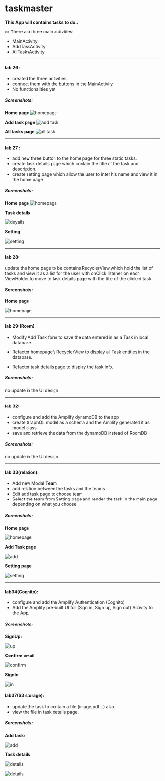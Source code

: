 # taskmaster

**This App will contains tasks to do..** 

`>>` There ara three main activities:

* MainActivity
* AddTaskActivity
* AllTasksActivity

---

#### lab 26 :
* created the three activities.
* connect them with the buttons in the MainActivity
* No functionalities yet

##### Screenshots:

**Home page**
![homepage](screenshots/homepage.png)

**Add task page**
![add task](screenshots/addTask.png)

**All tasks page**
![all task](screenshots/allTasks.png)

----

#### lab 27 :

* add new three button to the home page for three static tasks.
* create task details page which contain the title of the task and description.
* create setting page which allow the user to inter his name and view it in the home page

##### Screenshots:

**Home page**
![homepage](screenshots/homepage2.png)

**Task details**

![deyails](screenshots/taskdetails.png)

**Setting**

![setting](screenshots/setting.png)

------


#### lab 28:

update the home page to be contains RecyclerView which hold the list of tasks and view it as a list for the user with  onClick listener on each ViewHolder to move to task details page with the title of the clicked task

#### Screenshots:

**Home page**

![homepage](screenshots/homepage3.png)

---

#### lab 29:(Room)

* Modify Add Task form to save the data entered in as a Task in local database.

* Refactor homepage’s RecyclerView to display all Task entities in the database.
* Refactor task details page to display the task info.

##### Screenshots:

no update in the UI design  


---

#### lab 32:

* configure and add the Amplify dynamoDB to the app
* create GraphQL model as a schema and the Amplify generated it as model class.
* save and retrieve the data from the dynamoDB instead of RoomDB


##### Screenshots:

no update in the UI design

---


#### lab 33(relation):

* Add new Modal **Team**
* add relation between the tasks and the teams
* Edit add task page to choose team
* Select the team from Setting page and render the task in the main page depending on what you choose


##### Screenshots:


**Home page**

![homepage](screenshots/home33.png)

**Add Task page**

![add](screenshots/add33.png)

**Setting page**

![setting](screenshots/setting33.png)

---

#### lab34(Cognito):

* configure and add the Amplify Authentication (Cognito)
* Add the Amplify pre-built UI for (Sign in, Sign up, Sign out) Activity to the App.

##### Screenshots:

**SignUp:**

![up](screenshots/signup.png)

**Confirm email**

![confirm](screenshots/email.png)

**SignIn**

![in](screenshots/signin.png)



#### lab37(S3 storage):

* update the task to contain a file (image,pdf ..) also.
* view the file in task details page.

##### Screenshots:

**Add task:**

![add](screenshots/add37.png)

**Task details**

![details](screenshots/details37.png)


![details](screenshots/details377.png)
